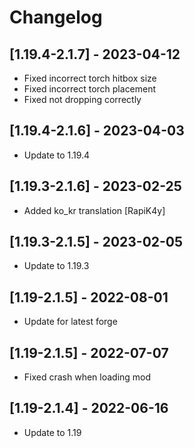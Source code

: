 # Changelog
## [1.19.4-2.1.7] - 2023-04-12
- Fixed incorrect torch hitbox size
- Fixed incorrect torch placement
- Fixed not dropping correctly

## [1.19.4-2.1.6] - 2023-04-03
- Update to 1.19.4

## [1.19.3-2.1.6] - 2023-02-25
- Added ko_kr translation [RapiK4y]

## [1.19.3-2.1.5] - 2023-02-05
- Update to 1.19.3

## [1.19-2.1.5] - 2022-08-01
- Update for latest forge

## [1.19-2.1.5] - 2022-07-07
- Fixed crash when loading mod

## [1.19-2.1.4] - 2022-06-16
- Update to 1.19
